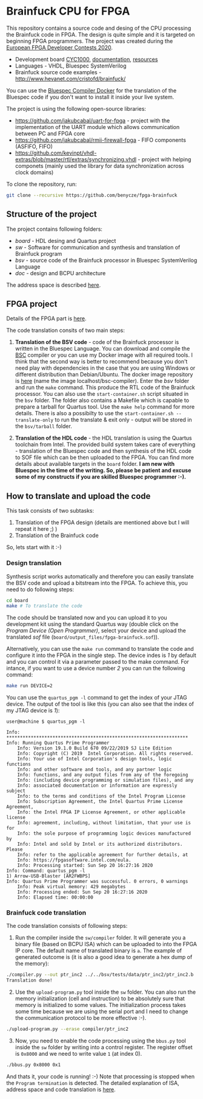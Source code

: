 # Brainfuck CPU for FPGA

This repository contains a source code and desing of the CPU processing the Brainfuck code in FPGA. The design is quite simple and it is targeted on beginning FPGA programmers. The project was created during the [European FPGA Developer Contests 2020](https://www.arrow.com/en/research-and-events/events/fpga-developer-contest-2020).

* Development board [CYC1000](https://shop.trenz-electronic.de/en/Products/Trenz-Electronic/CYC1000-Intel-Cyclone-10/), [documentation](https://www.trenz-electronic.de/fileadmin/docs/Trenz_Electronic/Modules_and_Module_Carriers/2.5x6.15/TEI0003/REV02/Documents/CYC1000%20User%20Guide.pdf), [resources](https://shop.trenz-electronic.de/en/TEI0003-02-CYC1000-with-Cyclone-10-FPGA-8-MByte-SDRAM?path=Trenz_Electronic/Modules_and_Module_Carriers/2.5x6.15/TEI0003/Driver/Arrow_USB_Programmer)
* Languages - VHDL, Bluespec SystemVerilog
* Brainfuck source code examples - http://www.hevanet.com/cristofd/brainfuck/

You can use the [Bluespec Compiler Docker](https://github.com/benycze/bsc-docker-container) for the translation of the Bluespec code if you don't want to install it inside your live system.

The project is using the following open-source libraries:

* <https://github.com/jakubcabal/uart-for-fpga> - project with the implementation of the UART module which allows communication between PC and FPGA core
* <https://github.com/jakubcabal/rmii-firewall-fpga> - FIFO components (ASFIFO, FIFO)
* <https://github.com/kevinpt/vhdl-extras/blob/master/rtl/extras/synchronizing.vhdl> - project with helping componets (mainly used the library for data synchronization across clock domains)

To clone the repository, run:

```bash
git clone --recursive https://github.com/benycze/fpga-brainfuck
```

## Structure of the project

The project contains following folders:

* _board_  - HDL desing and Quartus project
* _sw_ - Software for communication and synthesis and translation of Brainfuck program
* _bsv_ - source code of the Brainfuck processor in Bluespec SystemVerilog Language
* _doc_ - design and BCPU architecture

The address space is described [here](sw).

## FPGA project

Details of the FPGA part is [here](board).

The code translation consits of two main steps:

1. **Translation of the BSV code** - code of the Brainfuck processor is written in the Bluespec Language. You can download and compile the [BSC](https://github.com/B-Lang-org/bsc) compiler or you can use my Docker image with all required tools. I think that the second way is better to recommend because you don't need play with dependencies in the case that you are using Windows or different distribution than Debian/Ubuntu. The docker image repository is [here](https://github.com/benycze/bsc-docker-container) (name the image localhost/bsc-compiler).
Enter the _bsv_ folder and run the `make` command. This produce the RTL code of the Brainfuck processor. You can also use the `start-container.sh` script situated
in the `bsv` folder. The folder also contains a Makefile which is capable to prepare a tarball for Quartus tool. Use the `make help` command for more details.
There is also a possibilty to use the `start-container.sh --translate-only` to run the translate & exit only - output will be stored in the `bsv/tarball` folder.

2. **Translation of the HDL code** - the HDL translation is using the Quartus toolchain
from Intel. The provided build system takes care of everything - translation of the Bluespec code and then synthesis of the HDL code to SOF file which can be then uploaded to the FPGA. You can find more details about available targets in the `board` folder. **I am new with Bluespec in the time of the writing. So, please be patient and excuse some of my constructs if you are skilled Bluespec programmer :-).**

## How to translate and upload the code

This task consists of two subtasks:

1. Translation of the FPGA design (details are mentioned above but I will repeat it here ;) )
2. Translation of the Brainfuck code

So, lets start with it :-)

### Design translation

Synthesis script works automatically and therefore you can easily translate the BSV code and upload a bitstream into the FPGA.
To achieve this, you need to do following steps:

```bash
cd board
make # To translate the code
```

The code should be translated now and you can upload it to you development kit using the standard Quartus way (double click on the
*Program Device (Open Programmer)*, select your device and upload the translated *sof* file (`board/output_files/fpga-brainfuck.sof`)).

Alternatively, you can use the `make run` command to translate the code and configure it into the FPGA in the single step.
The device indes is *1* by default and you can control it via a parameter passed to the make command.
For intance, if you want to use a device number *2* you can run the following command:

```bash
make run DEVICE=2
```

You can use the `quartus_pgm -l` command to get the index of your JTAG device. The output of the tool is like this
(you can also see that the index of my JTAG device is *1*):

```
user@machine $ quartus_pgm -l

Info: *******************************************************************
Info: Running Quartus Prime Programmer
    Info: Version 19.1.0 Build 670 09/22/2019 SJ Lite Edition
    Info: Copyright (C) 2019  Intel Corporation. All rights reserved.
    Info: Your use of Intel Corporation's design tools, logic functions 
    Info: and other software and tools, and any partner logic 
    Info: functions, and any output files from any of the foregoing 
    Info: (including device programming or simulation files), and any 
    Info: associated documentation or information are expressly subject 
    Info: to the terms and conditions of the Intel Program License 
    Info: Subscription Agreement, the Intel Quartus Prime License Agreement,
    Info: the Intel FPGA IP License Agreement, or other applicable license
    Info: agreement, including, without limitation, that your use is for
    Info: the sole purpose of programming logic devices manufactured by
    Info: Intel and sold by Intel or its authorized distributors.  Please
    Info: refer to the applicable agreement for further details, at
    Info: https://fpgasoftware.intel.com/eula.
    Info: Processing started: Sun Sep 20 16:27:16 2020
Info: Command: quartus_pgm -l
1) Arrow-USB-Blaster [AR2FWBPS]
Info: Quartus Prime Programmer was successful. 0 errors, 0 warnings
    Info: Peak virtual memory: 429 megabytes
    Info: Processing ended: Sun Sep 20 16:27:16 2020
    Info: Elapsed time: 00:00:00
```

### Brainfuck code translation

The code translation consists of following steps:

1. Run the compiler inside the `sw/compiler` folder. It will generate you a binary file (based on BCPU ISA) which can be uploaded to into the FPGA IP core. The default name of translated binary is `a`. The example of generated outcome is (it is also a good idea to generate a hex dump of the memory):

```bash
./compiler.py --out ptr_inc2 ../../bsv/tests/data/ptr_inc2/ptr_inc2.b
Translation done!
```

2. Use the `upload-program.py` tool inside the `sw` folder. You can also run the memory
initialization (cell and instruction) to be absolutely sure that memory is initialized to some values.
The initialization process takes some time because we are using the serial port and I need to change the
communication protocol to be more effective :-).

```bash
./upload-program.py --erase compiler/ptr_inc2
```

3. Now, you need to enable the code processing using the `bbus.py` tool inside the `sw` folder by writing into a
control register. The register offset is `0x8000` and we need to write value `1` (at index 0).

```bash
./bbus.py 0x8000 0x1
```

And thats it, your code is running! :-) Note that processing is stopped when the `Program termination` is detected.
The detailed explanation of ISA, address space and code translation is [here](sw).
